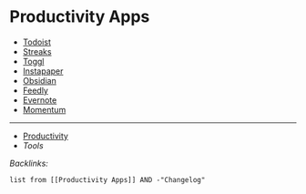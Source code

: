 # Productivity Apps

* [Todoist](../../3-Resources/Tools/Productivity%20Tools/Todoist.md)
* [Streaks](../../3-Resources/Tools/iOS%20Apps/Streaks.md)
* [Toggl](../../3-Resources/Tools/Productivity%20Tools/Toggl.md)
* [Instapaper](../../3-Resources/Tools/PKM%20Tools/Instapaper.md)
* [Obsidian](../../3-Resources/Tools/Developer%20Tools/Documentation/Text%20Editors/Obsidian.md)
* [Feedly](../../3-Resources/Tools/PKM%20Tools/Feedly.md)
* [Evernote](../../3-Resources/Tools/PKM%20Tools/Evernote.md)
* [Momentum](../../3-Resources/Tools/Web%20Browsers/Browser%20Extensions/Momentum.md)

---

* [Productivity](../MOCs/Productivity.md)
* *Tools*

*Backlinks:*

````dataview
list from [[Productivity Apps]] AND -"Changelog"
````
